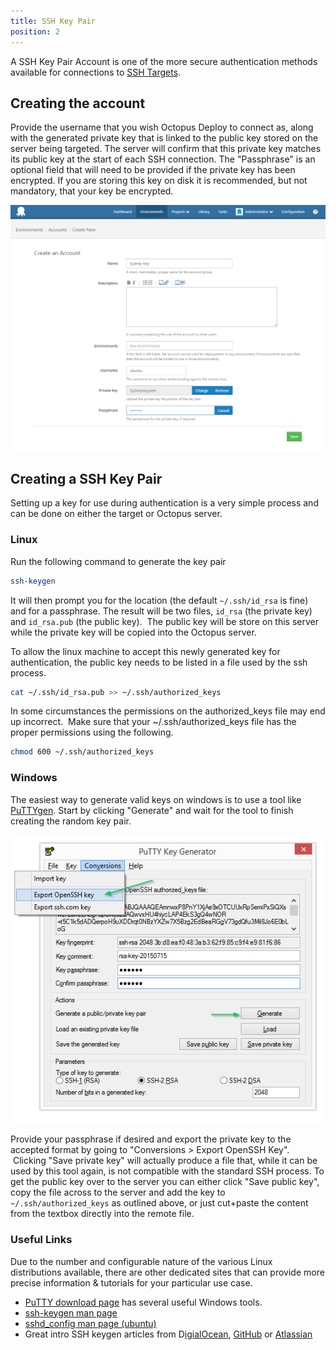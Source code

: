 ```yaml
---
title: SSH Key Pair
position: 2
---
```



A SSH Key Pair Account is one of the more secure authentication methods available for connections to [SSH Targets](/docs/deployment-targets/ssh-targets.md).

## Creating the account


Provide the username that you wish Octopus Deploy to connect as, along with the generated private key that is linked to the public key stored on the server being targeted. The server will confirm that this private key matches its public key at the start of each SSH connection. The "Passphrase" is an optional field that will need to be provided if the private key has been encrypted. If you are storing this key on disk it is recommended, but not mandatory, that your key be encrypted.


![](/docs/images/3048109/3277901.png)

## Creating a SSH Key Pair 


Setting up a key for use during authentication is a very simple process and can be done on either the target or Octopus server.

### Linux


Run the following command to generate the key pair

```bash
ssh-keygen
```


It will then prompt you for the location (the default `~/.ssh/id_rsa` is fine) and for a passphrase. The result will be two files, `id_rsa` (the private key) and `id_rsa.pub` (the public key).  The public key will be store on this server while the private key will be copied into the Octopus server.


To allow the linux machine to accept this newly generated key for authentication, the public key needs to be listed in a file used by the ssh process.

```bash
cat ~/.ssh/id_rsa.pub >> ~/.ssh/authorized_keys
```


In some circumstances the permissions on the authorized\_keys file may end up incorrect.  Make sure that your ~/.ssh/authorized\_keys file has the proper permissions using the following.

```bash
chmod 600 ~/.ssh/authorized_keys
```




### Windows


The easiest way to generate valid keys on windows is to use a tool like[ PuTTYgen](http://www.chiark.greenend.org.uk/~sgtatham/putty/download.html). Start by clicking "Generate" and wait for the tool to finish creating the random key pair.


![](/docs/images/3048109/3277899.png)


Provide your passphrase if desired and export the private key to the accepted format by going to "Conversions > Export OpenSSH Key".  Clicking "Save private key" will actually produce a file that, while it can be used by this tool again, is not compatible with the standard SSH process. To get the public key over to the server you can either click "Save public key", copy the file across to the server and add the key to `~/.ssh/authorized_keys` as outlined above, or just cut+paste the content from the textbox directly into the remote file.

### Useful Links


Due to the number and configurable nature of the various Linux distributions available, there are other dedicated sites that can provide more precise information & tutorials for your particular use case.

- [PuTTY download page](http://www.chiark.greenend.org.uk/~sgtatham/putty/download.html) has several useful Windows tools.
- [ssh-keygen man page](http://linux.die.net/man/1/ssh-keygen)
- [sshd\_config man page (ubuntu)](http://manpages.ubuntu.com/manpages/hardy/man5/sshd_config.5.html)
- Great intro SSH keygen articles from D[igialOcean](https://www.digitalocean.com/community/tutorials/how-to-set-up-ssh-keys--2), [GitHub](https://help.github.com/articles/generating-ssh-keys/) or [Atlassian](https://confluence.atlassian.com/display/STASH/Creating+SSH+keys)
